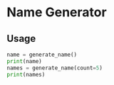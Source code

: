 # Name Generator
## Usage
```python
name = generate_name()
print(name)
names = generate_name(count=5)
print(names)
```

